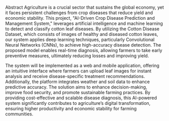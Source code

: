 Abstract
Agriculture is a crucial sector that sustains the global economy, yet it faces persistent challenges from crop diseases that reduce yield and economic stability. This project, "AI-Driven Crop Disease Prediction and Management System," leverages artificial intelligence and machine learning to detect and classify cotton leaf diseases. By utilizing the Cotton Disease Dataset, which consists of images of healthy and diseased cotton leaves, our system applies deep learning techniques, particularly Convolutional Neural Networks (CNNs), to achieve high-accuracy disease detection. The proposed model enables real-time diagnosis, allowing farmers to take early preventive measures, ultimately reducing losses and improving yield.

The system will be implemented as a web and mobile application, offering an intuitive interface where farmers can upload leaf images for instant analysis and receive disease-specific treatment recommendations. Additionally, the platform integrates weather and soil data to enhance predictive accuracy. The solution aims to enhance decision-making, improve food security, and promote sustainable farming practices. By providing cost-effective and scalable disease diagnosis, this AI-powered system significantly contributes to agriculture’s digital transformation, ensuring higher productivity and economic stability for farming communities.
